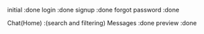 initial :done
login :done
signup :done
forgot password :done

Chat(Home) :(search and filtering)
Messages :done
preview :done
